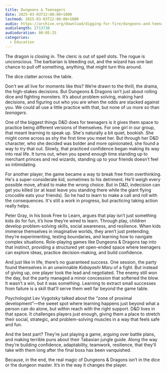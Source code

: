 ```yaml
---
title: Dungeons & Teenagers
date: 2025-03-03T22:00:00+1000
lastmod: 2025-03-03T22:00:00+1000
audio: https://archive.org/download/digging-for-fire/dungeons-and-teenagers.mp3
audiolength: 2713730
audioduration: 00:05:25
categories:
  - Education
---
```


The dragon is closing in. The cleric is out of spell slots. The rogue is unconscious. The barbarian is bleeding out, and the wizard has one last chance to pull off something, anything, that might turn this around.

The dice clatter across the table.

Don't we all live for moments like this? We’re drawn to the thrill, the drama, the high-stakes decisions. But Dungeons & Dragons isn’t just about rolling dice and fighting monsters. It’s about problem solving, making hard decisions, and figuring out who you are when the odds are stacked against you. We could all use a little practice with that, but none of us more so than *teenagers*.

One of the biggest things D&D does for teenagers is it gives them space to practice being different versions of themselves. For one girl in our group, that meant learning to speak up. She's naturally a bit quiet, bookish. She might come across as shy the first time you meet her. But through her D&D character, who she decided was bolder and more opinionated, she found a way to try that out. Slowly, that practiced confidence began making its way into real life. It turns out, when you spend enough time standing up to merchant princes and red wizards, standing up to your friends doesn’t feel so intimidating.

For another player, the game became a way to break free from overthinking. He's a super-considerate kid, sometimes to his detriment. He'll weigh every possible move, afraid to make the wrong choice. But in D&D, indecision can get you killed (or at least leave you standing there while the giant flying crocodile eats your friends). So he had to learn to make a call and roll with the consequences. It's still a work in progress, but practicing taking action really helps.

Peter Gray, in his book Free to Learn, argues that play isn’t just something kids do for fun, it’s how they’re wired to learn. Through play, children develop problem-solving skills, social awareness, and resilience. When kids immerse themselves in imaginative worlds, they aren’t just pretending; they’re experimenting, testing boundaries, and learning how to navigate complex situations. Role-playing games like Dungeons & Dragons tap into that instinct, providing a structured yet open-ended space where teenagers can explore ideas, practice decision-making, and build confidence.

And just like in life, there’s no guaranteed success. One session, the party found themselves in an unwinnable *Kobayashi Maru* of a fight. But instead of giving up, one player took the lead and negotiated. The enemy still won the day, but the party managed a minor concession that softened the blow. It wasn’t a win, but it was something. Learning to extract small successes from failure is a skill that’ll serve them well far beyond the game table.

Psychologist Lev Vygotsky talked about the “zone of proximal development”—the sweet spot where learning happens just beyond what a person can do alone, but within reach with the right support. D&D lives in that space. It challenges players just enough, giving them a place to stretch their social, strategic, and problem-solving muscles in a way that feels safe and fun.

And the best part? They’re just playing a game, arguing over battle plans, and making terrible puns about their Tabaxian jungle guide. Along the way they’re building confidence, adaptability, teamwork, resilience, that they’ll take with them long after the final boss has been vanquished.

Because, in the end, the real magic of Dungeons & Dragons isn’t in the dice or the dungeon master. It’s in the way it changes the player.
